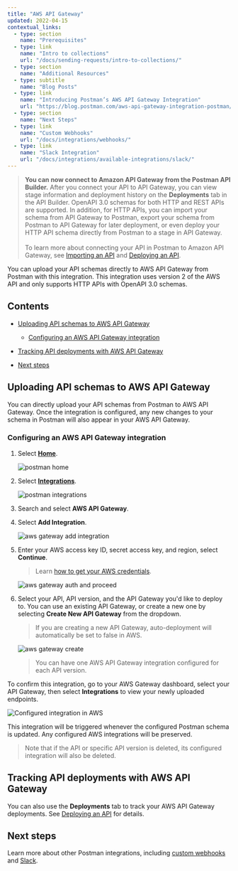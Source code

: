```yaml
---
title: "AWS API Gateway"
updated: 2022-04-15
contextual_links:
  - type: section
    name: "Prerequisites"
  - type: link
    name: "Intro to collections"
    url: "/docs/sending-requests/intro-to-collections/"
  - type: section
    name: "Additional Resources"
  - type: subtitle
    name: "Blog Posts"
  - type: link
    name: "Introducing Postman’s AWS API Gateway Integration"
    url: "https://blog.postman.com/aws-api-gateway-integration-postman/"
  - type: section
    name: "Next Steps"
  - type: link
    name: "Custom Webhooks"
    url: "/docs/integrations/webhooks/"
  - type: link
    name: "Slack Integration"
    url: "/docs/integrations/available-integrations/slack/"
---
```


> **You can now connect to Amazon API Gateway from the Postman API Builder.** After you connect your API to API Gateway, you can view stage information and deployment history on the **Deployments** tab in the API Builder. OpenAPI 3.0 schemas for both HTTP and REST APIs are supported. In addition, for HTTP APIs, you can import your schema from API Gateway to Postman, export your schema from Postman to API Gateway for later deployment, or even deploy your HTTP API schema directly from Postman to a stage in API Gateway.<br/><br/>To learn more about connecting your API in Postman to Amazon API Gateway, see [Importing an API](/docs/designing-and-developing-your-api/importing-an-api/) and [Deploying an API](/docs/designing-and-developing-your-api/deploying-an-api/).

You can upload your API schemas directly to AWS API Gateway from Postman with this integration. This integration uses version 2 of the AWS API and only supports HTTP APIs with OpenAPI 3.0 schemas.

## Contents

* [Uploading API schemas to AWS API Gateway](#uploading-api-schemas-to-aws-api-gateway)

    * [Configuring an AWS API Gateway integration](#configuring-an-aws-api-gateway-integration)

* [Tracking API deployments with AWS API Gateway](#tracking-api-deployments-with-aws-api-gateway)

* [Next steps](#next-steps)

## Uploading API schemas to AWS API Gateway

You can directly upload your API schemas from Postman to AWS API Gateway. Once the integration is configured, any new changes to your schema in Postman will also appear in your AWS API Gateway.

### Configuring an AWS API Gateway integration

1. Select [**Home**](https://go.postman.co/home).

    ![postman home](https://assets.postman.com/postman-docs/awsgateway-home.jpg)

1. Select [**Integrations**](https://go.postman.co/integrations/browse?category=all).

    ![postman integrations](https://assets.postman.com/postman-docs/awsgateway-integrations.jpg)

1. Search and select **AWS API Gateway**.
1. Select **Add Integration**.

    ![aws gateway add integration](https://assets.postman.com/postman-docs/aws-gateway-add-integration.jpg)

1. Enter your AWS access key ID, secret access key, and region, select **Continue**.

    > Learn [how to get your AWS credentials](https://docs.aws.amazon.com/sdk-for-javascript/v2/developer-guide/getting-your-credentials.html).

    ![aws gateway auth and proceed](https://assets.postman.com/postman-docs/aws-gateway-auth-proceed.jpg)

1. Select your API, API version, and the API Gateway you'd like to deploy to. You can use an existing API Gateway, or create a new one by selecting **Create New API Gateway** from the dropdown.

    > If you are creating a new API Gateway, auto-deployment will automatically be set to false in AWS.

    ![aws gateway create](https://assets.postman.com/postman-docs/select-api-version-gateway-7.jpg)

    > You can have one AWS API Gateway integration configured for each API version.

To confirm this integration, go to your AWS Gateway dashboard, select your API Gateway, then select **Integrations** to view your newly uploaded endpoints.

![Configured integration in AWS](https://assets.postman.com/postman-docs/configured-in-aws-2.jpg)

This integration will be triggered whenever the configured Postman schema is updated. Any configured AWS integrations will be preserved.

> Note that if the API or specific API version is deleted, its configured integration will also be deleted.

## Tracking API deployments with AWS API Gateway

You can also use the **Deployments** tab to track your AWS API Gateway deployments. See [Deploying an API](/docs/designing-and-developing-your-api/deploying-an-api/) for details.

## Next steps

Learn more about other Postman integrations, including [custom webhooks](/docs/integrations/webhooks/) and [Slack](/docs/integrations/available-integrations/slack/).
